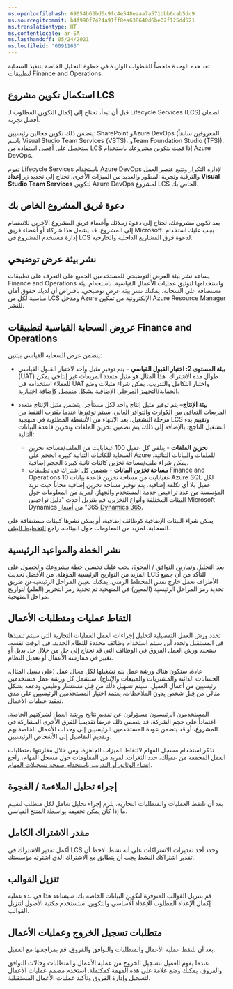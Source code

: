 ```yaml
---
ms.openlocfilehash: 69054b63bd6c9fc4e548eaaa7a571bbb6cab5dc9
ms.sourcegitcommit: b4f990f7424a91ff8ea638640d6be02f125dd521
ms.translationtype: HT
ms.contentlocale: ar-SA
ms.lasthandoff: 05/24/2021
ms.locfileid: "6091163"
---
```

تعد هذه الوحدة ملخصاً للخطوات الواردة في خطوة التحليل الخاصة بتنفيذ السحابة لتطبيقات Finance and Operations.

## <a name="complete-lcs-project-configuration"></a>استكمال تكوين مشروع LCS

قبل أن تبدأ، تحتاج إلى إكمال التكوين المطلوب لـ Lifecycle Services ‏(LCS) لضمان أفضل تجربة.
 
يتضمن ذلك تكوين مجالين رئيسيين: SharePoint وAzure DevOps (المعروفين سابقاً باسم  Visual Studio Team Services (‏VSTS)، وTeam Foundation Studio (‏TFS)). ستحصل على أقصى استفادة من LCS إذا قمت بتكوين مشروعك باستخدام Azure DevOps. 

تقوم Lifecycle Services باستخدام Azure DevOps لإدارة التكرار وتتبع عنصر العمل والترقية وتجربة المطور والعديد من الميزات الأخرى. تحتاج إلى تحديد زر **إعداد Visual Studio Team Services** لتكوين Azure DevOps لمشروع LCS الخاص بك.

## <a name="invite-your-project-team"></a>دعوة فريق المشروع الخاص بك

بعد تكوين مشروعك، تحتاج إلى دعوة زملائك وأعضاء فريق المشروع الآخرين للانضمام إلى المشروع. قد يشمل هذا شركاء أو أعضاء فريق Microsoft. يجب عليك استخدام إدارة مستخدم المشروع في LCS لدعوة فرق المشاريع الداخلية والخارجية.

## <a name="deploy-demo-environment"></a>نشر بيئة عرض توضيحي

يساعد نشر بيئة العرض التوضيحي للمستخدمين الجميع على التعرف على تطبيقات Finance and Operations واستخدامها لتوثيق عمليات الأعمال القياسية. باستخدام بيئة مستضافة على السحابة، يمكنك نشر بيئة عرض توضيحي، بافتراض أن لديك حقوق أمان مناسبة لكل من LCS ومدخل Azure الإلكترونية من تمكين Azure Resource Manager للنشر.

## <a name="finance-and-operations-apps-standard-cloud-offering"></a>عروض السحابة القياسية لتطبيقات Finance and Operations

يتضمن عرض السحابة القياسي بيئتين:

- **بيئة المستوى 2: اختبار القبول القياسي** – يتم توفير مثيل واحد لاختبار القبول القياسي (UAT) طوال مدة الاشتراك. هذا المثال هو مثيل متعدد المربعات غير إنتاجي يمكن للعملاء استخدامه في UAT واختبار التكامل والتدريب. يمكن شراء مثيلات وضع الحماية/التجهيز المرحلي الإضافية بشكل منفصل كإضافة اختيارية.
- **بيئة الإنتاج**– يتم توفير مثيل إنتاج واحد لكل مستأجر. يتضمن مثيل الإنتاج متعدد المربعات التعافي من الكوارث والتوافر العالي. سيتم توفيرها عندما يقترب التنفيذ من مرحلة التشغيل، بعد الانتهاء من الأنشطة المطلوبة في منهجية LCS وتقييم بدء التشغيل الناجح. بالإضافة إلى ذلك، يتم تضمين تخزين الملفات وتخزين قاعدة البيانات التالية:

    - **تخزين الملفات** - يتلقى كل عميل 100 غيغابايت من الملف/مساحة تخزين السحابة للكائنات الثنائية كبيرة الحجم على Azure للملفات والبيانات الثنائية. يمكن شراء ملف/مساحة تخزين كائنات ثانية كبيرة الحجم إضافية.
    - **مساحة تخزين البيانات** - يتضمن كل اشتراك في تطبيقات Finance and Operations 10 غغيابايت من مساحة تخزين قاعدة بيانات Azure SQL لكل عميل بلا أي تكلفة إضافية. يتم توفير مساحة تخزين إضافية مجاناً حيث تزيد المؤسسة من عدد تراخيص خدمة المستخدم والجهاز. لمزيد من المعلومات حول البيئات المختلفة وأنواع التخزين، قم بتنزيل أحدث "دليل تراخيص Microsoft Dynamics ‏365" من [أسعار Dynamics 365](https://go.microsoft.com/fwlink/?LinkId=866544&clcid=0x409/?azure-portal=true).


يمكن شراء البيئات الإضافية كوظائف إضافية، أو يمكن نشرها كبيئات مستضافة على السحابة. لمزيد من المعلومات حول البيئات، راجع [التخطيط البيئي](/dynamics365/fin-ops-core/fin-ops/imp-lifecycle/environment-planning/?azure-portal=true).

## <a name="publish-plan-and-milestone-dates"></a>نشر الخطة والمواعيد الرئيسية

بعد التحليل وتمارين التوافق / الفجوة، يجب عليك تحسين خطة مشروعك والحصول على المزيد من التواريخ الرئيسية المؤهلة. من الأفضل تحديث LCS للتأكد من أن جميع الأطراف تعمل خارج نفس المخطط الزمني. يمكنك تعيين المراحل الرئيسيةعن طريق تحديد رمز المراحل الرئيسية (المعين) في المنهجية ثم تحديد رمز التحرير (القلم) لتواريخ مراحل المنهجية.

## <a name="capture-business-processes-and-requirements"></a>التقاط عمليات ومتطلبات الأعمال

تحدد ورش العمل التفصيلية لتحليل إجراءات العمل العمليات التجارية التي سيتم تنفيذها في المستقبل وتحدد أين سيتم استخدام وظائف محددة للنظام الجديد. في الوقت نفسه، ستحدد ورش العمل الفروق في الوظائف التي قد تحتاج إلى حل من خلال حل بديل أو تغيير في ممارسة الأعمال أو تعديل النظام. 

عادة، ستكون هناك ورشة عمل يتم تشغيلها لكل مجال عمل (على سبيل المثال، الحسابات الدائنة والمشتريات والمبيعات والإنتاج). ستشمل كل ورشة عمل مستخدمين رئيسيين من أعمال العميل. سيتم تسهيل ذلك من قِبل مستشار وظيفي ودعمه بشكل مثالي من قِبل شخص يدون الملاحظات. يعتمد اختيار المستخدمين الرئيسيين على مدى تعقيد عمليات الأعمال.

المستخدمون الرئيسيون مسؤولون عن تقديم نتائج ورشة العمل لشركتهم الخاصة. اعتماداً على حجم الشركة، قد يتضمن ذلك عرضاً تقديمياً للفرق الأخرى المشاركة في المشروع، أو قد يتضمن عودة المستخدمين الرئيسيين إلى وحدات الأعمال الخاصة بهم وتقديم التفاصيل إلى الأشخاص الرئيسيين.

تذكر استخدام مسجل المهام لالتقاط الميزات الجاهزة، ومن خلال مقارنتها بمتطلبات العمل المجمعة من عميلك، حدد الثغرات. لمزيد من المعلومات حول مسجل المهام، راجع [إنشاء الوثائق أو التدريب باستخدام صفحة تسجيلات المهام](/dynamics365/fin-ops-core/dev-itpro/user-interface/task-recorder-training-docs/?azure-portal=true).

## <a name="perform-fitgap-analysis"></a>إجراء تحليل الملاءمة / الفجوة

بعد أن تلتقط العمليات والمتطلبات التجارية، يلزم إجراء تحليل شامل لكل متطلب لتقييم ما إذا كان يمكن تحقيقه بواسطة المنتج القياسي.

## <a name="complete-subscription-estimator"></a>مقدر الاشتراك الكامل

أكمل تقدير الاشتراك في LCS وحدد أحد تقديرات الاشتراكات على أنه نشط. لاحظ أن تقدير اشتراكك النشط يجب أن يتطابق مع الاشتراك الذي اشترته مؤسستك.

## <a name="download-templates"></a>تنزيل القوالب

قم بتنزيل القوالب المتوفرة لتكوين البيانات الخاصة بك. سيساعد هذا في بدء عملية إكمال الإعداد المطلوب للإعداد الأساسي والتكوين. ستستخدم مكتبة الأصول لتنزيل القوالب.

## <a name="sign-off-requirements-and-business-processes"></a>متطلبات تسجيل الخروج وعمليات الأعمال

بعد أن تلتقط عملية الأعمال والمتطلبات والتوافق والفروق، قم بمراجعتها مع العميل. 

عندما يقوم العميل بتسجيل الخروج من عملية الأعمال والمتطلبات وحالات التوافق والفروق، يمكنك وضع علامة على هذه المهمة كمكتملة. استخدم مصمم عمليات الأعمال لتسجيل وإدارة الفروق وتأكيد عمليات الأعمال المستقبلية.

 
